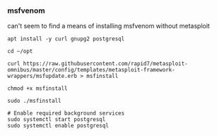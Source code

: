 ### msfvenom

can't seem to find a means of installing msfvenom without metasploit 

```
apt install -y curl gnupg2 postgresql

cd ~/opt

curl https://raw.githubusercontent.com/rapid7/metasploit-omnibus/master/config/templates/metasploit-framework-wrappers/msfupdate.erb > msfinstall

chmod +x msfinstall                                                              

sudo ./msfinstall

# Enable required background services
sudo systemctl start postgresql
sudo systemctl enable postgresql
```

